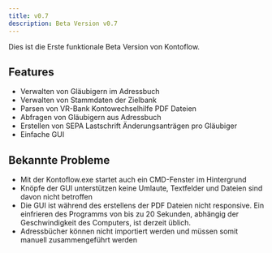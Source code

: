 ```yaml
---
title: v0.7
description: Beta Version v0.7
---
```


Dies ist die Erste funktionale Beta Version von Kontoflow. 

## Features
- Verwalten von Gläubigern im Adressbuch
- Verwalten von Stammdaten der Zielbank
- Parsen von VR-Bank Kontowechselhilfe PDF Dateien
- Abfragen von Gläubigern aus Adressbuch
- Erstellen von SEPA Lastschrift Änderungsanträgen pro Gläubiger
- Einfache GUI

## Bekannte Probleme
- Mit der Kontoflow.exe startet auch ein CMD-Fenster im Hintergrund
- Knöpfe der GUI unterstützen keine Umlaute, Textfelder und Dateien sind davon nicht betroffen
- Die GUI ist während des erstellens der PDF Dateien nicht responsive. Ein einfrieren des Programms von bis zu 20 Sekunden, abhängig der Geschwindigkeit des Computers, ist derzeit üblich. 
- Adressbücher können nicht importiert werden und müssen somit manuell zusammengeführt werden